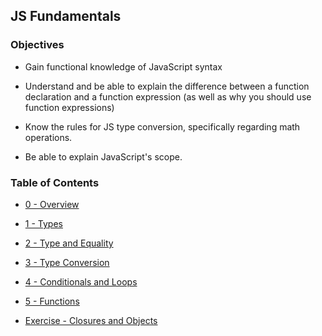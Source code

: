 ## JS Fundamentals

### Objectives
* Gain functional knowledge of JavaScript syntax

* Understand and be able to explain the difference between a function declaration and a function expression (as well as why you should use function expressions)

* Know the rules for JS type conversion, specifically regarding math operations.

* Be able to explain JavaScript's scope.

### Table of Contents

* [0 - Overview](ch0/README.md)  

* [1 - Types](ch1-types/README.md)  

* [2 - Type and Equality](ch2-determining-type-and-equality/README.md)  

* [3 - Type Conversion](ch3-type-conversion/README.md)   

* [4 - Conditionals and Loops](ch4-conditionals-and-loops/README.md)    

* [5 - Functions](ch5-functions/README.md)    

* [Exercise - Closures and Objects](exercises/rnaTranscription/README.md)
